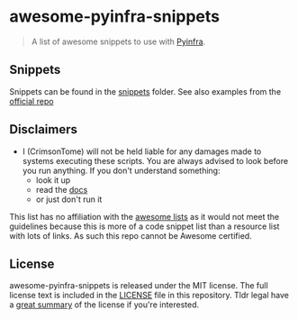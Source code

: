 # awesome-pyinfra-snippets

> A list of awesome snippets to use with [Pyinfra](https://pyinfra.com/).

## Snippets

Snippets can be found in the [snippets](/snippets) folder. See also examples from the [official repo](https://github.com/Fizzadar/pyinfra/tree/2.x/examples)

## Disclaimers

- I (CrimsonTome) will not be held liable for any damages made to systems executing these scripts. You are always advised to look before you run anything. If you don't understand something: 
  - look it up
  - read the [docs](docs.pyinfra.com/)
  - or just don't run it

This list has no affiliation with the [awesome lists](https://github.com/sindresorhus/awesome) as it would not meet the guidelines because this is more of a code snippet list than a resource list with lots of links. As such this repo cannot be Awesome certified.

## License 

awesome-pyinfra-snippets is released under the MIT license. The full license text is included in the [LICENSE](/LICENSE) file in this repository. Tldr legal have a [great summary](https://tldrlegal.com/license/mit-license) of the license if you're interested.
